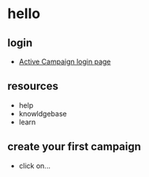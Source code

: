 # hello

## login
- [Active Campaign login page](Metro77073.activehosted.com)
## resources
- help
- knowldgebase
- learn

## create your first campaign
 - click on... 

